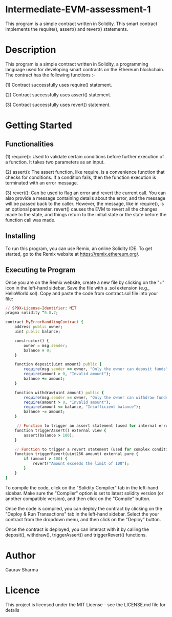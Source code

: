 # Intermediate-EVM-assessment-1
This program is a simple contract written in Solidity. This smart contract implements the require(), assert() and revert() statements.

# Description
This program is a simple contract written in Solidity, a programming language used for developing smart contracts on the Ethereum blockchain. The contract has the following functions :-

(1) Contract successfully uses require() statement. 

(2) Contract successfully uses assert() statement.

(3) Contract successfully uses revert() statement.

# Getting Started
## Functionalities
(1) require(): Used to validate certain conditions before further execution of a function. It takes two parameters as an input.

(2) assert(): The assert function, like require, is a convenience function that checks for conditions. If a condition fails, then the function execution is terminated with an error message.

(3) revert(): Can be used to flag an error and revert the current call. You can also provide a message containing details about the error, and the message will be passed back to the caller. However, the message, like in require(), is an optional parameter. revert() causes the EVM to revert all the changes made to the state, and things return to the initial state or the state before the function call was made.

## Installing
To run this program, you can use Remix, an online Solidity IDE. To get started, go to the Remix website at https://remix.ethereum.org/.

## Executing te Program
Once you are on the Remix website, create a new file by clicking on the "+" icon in the left-hand sidebar. Save the file with a .sol extension (e.g., HelloWorld.sol). Copy and paste the code from contract.sol file into your file:
```ruby
// SPDX-License-Identifier: MIT
pragma solidity ^0.8.7;

contract MyErrorHandlingContract {
    address public owner;
    uint public balance;

    constructor() {
        owner = msg.sender;
        balance = 0;
    }

    function deposit(uint amount) public {
        require(msg.sender == owner, "Only the owner can deposit funds");
        require(amount > 0, "Invalid amount");
        balance += amount;
    }

    function withdraw(uint amount) public {
        require(msg.sender == owner, "Only the owner can withdraw funds");
        require(amount > 0, "Invalid amount");
        require(amount <= balance, "Insufficient balance");
        balance -= amount;
    }

     // Function to trigger an assert statement (used for internal errors)
    function triggerAssert() external view {
        assert(balance > 100);
    }

    // Function to trigger a revert statement (used for complex conditions)
    function triggerRevert(uint256 amount) external pure {
        if (amount > 100) {
            revert("Amount exceeds the limit of 100");
        }
    }
}
```

To compile the code, click on the "Solidity Compiler" tab in the left-hand sidebar. Make sure the "Compiler" option is set to latest solidity version (or another compatible version), and then click on the "Compile" button.

Once the code is compiled, you can deploy the contract by clicking on the "Deploy & Run Transactions" tab in the left-hand sidebar. Select the your contract from the dropdown menu, and then click on the "Deploy" button.

Once the contract is deployed, you can interact with it by calling the  deposit(), withdraw(), triggerAssert() and  triggerRevert() functions.

# Author
Gaurav Sharma

# Licence
This project is licensed under the MIT License - see the LICENSE.md file for details
